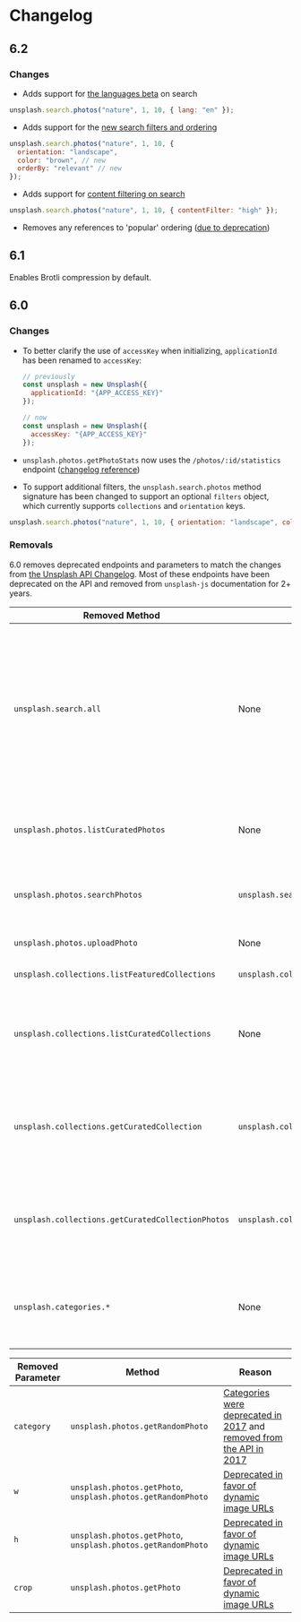 # Changelog

## 6.2

### Changes

- Adds support for [the languages beta](https://changelog.unsplash.com/update/2020/08/21/languages-beta.html) on search

```js
unsplash.search.photos("nature", 1, 10, { lang: "en" });
```

- Adds support for the [new search filters and ordering](https://changelog.unsplash.com/update/2020/03/04/new-filters.html)

```js
unsplash.search.photos("nature", 1, 10, {
  orientation: "landscape",
  color: "brown", // new
  orderBy: "relevant" // new
});
```

- Adds support for [content filtering on search](https://changelog.unsplash.com/update/2020/03/15/content-filtering.html)

```js
unsplash.search.photos("nature", 1, 10, { contentFilter: "high" });
```

- Removes any references to 'popular' ordering ([due to deprecation](https://changelog.unsplash.com/update/2020/07/09/deprecate-popular.html))

## 6.1

Enables Brotli compression by default.

## 6.0

### Changes

- To better clarify the use of `accessKey` when initializing, `applicationId` has been renamed to `accessKey`:
  ```js
  // previously
  const unsplash = new Unsplash({
    applicationId: "{APP_ACCESS_KEY}"
  });

  // now
  const unsplash = new Unsplash({
    accessKey: "{APP_ACCESS_KEY}"
  });
  ```
- `unsplash.photos.getPhotoStats` now uses the `/photos/:id/statistics` endpoint ([changelog reference](https://changelog.unsplash.com/deprecations/2017/10/05/existing-deprecations.html))

- To support additional filters, the `unsplash.search.photos` method signature has been changed to support an optional `filters` object, which currently supports `collections` and `orientation` keys.

```js
unsplash.search.photos("nature", 1, 10, { orientation: "landscape", collections: [1,2] })
```

### Removals

6.0 removes deprecated endpoints and parameters to match the changes from [the Unsplash API Changelog](https://changelog.unsplash.com/). Most of these endpoints have been deprecated on the API and removed from `unsplash-js` documentation for 2+ years.

| Removed Method | Replacement | Reason |
|---|---|---|
| `unsplash.search.all` | None | This endpoint is undocumented publicly and is highly likely to change in the future. Therefore, we don't recommend anyone use this functionality in their applications. |
| `unsplash.photos.listCuratedPhotos` | None | Curated photos were [deprecated in 2017](https://changelog.unsplash.com/deprecations/2018/09/27/curated-collections-deprecation.html), [removed in 2019](https://changelog.unsplash.com/deprecations/2019/09/23/curated-collections-removal.html) |
| `unsplash.photos.searchPhotos` | `unsplash.search.photos` | Replaced by [the new search endpoints in 2017](https://changelog.unsplash.com/deprecations/2017/10/05/existing-deprecations.html) |
| `unsplash.photos.uploadPhoto` | None | Removed for legal compatibility |
| `unsplash.collections.listFeaturedCollections` | `unsplash.collections.listCollections` | Redundant endpoint |
| `unsplash.collections.listCuratedCollections` | None | Curated collections were replaced by collections. [Deprecated in 2017](https://changelog.unsplash.com/deprecations/2018/09/27/curated-collections-deprecation.html), [removed in 2019](https://changelog.unsplash.com/deprecations/2019/09/23/curated-collections-removal.html) |
| `unsplash.collections.getCuratedCollection` | `unsplash.collections.getCollection` | Curated collections were replaced by collections. [Deprecated in 2017](https://changelog.unsplash.com/deprecations/2018/09/27/curated-collections-deprecation.html), [removed in 2019](https://changelog.unsplash.com/deprecations/2019/09/23/curated-collections-removal.html) |
| `unsplash.collections.getCuratedCollectionPhotos` | `unsplash.collections.getCollectionPhotos` | Curated collections were replaced by collections. [Deprecated in 2017](https://changelog.unsplash.com/deprecations/2018/09/27/curated-collections-deprecation.html), [removed in 2019](https://changelog.unsplash.com/deprecations/2019/09/23/curated-collections-removal.html) |
| `unsplash.categories.*` | None | [Categories were deprecated in 2017](https://changelog.unsplash.com/deprecations/2017/10/05/existing-deprecations.html) and [removed from the API in 2017](https://changelog.unsplash.com/deprecations/2018/04/20/categories-eol.html) |

| Removed Parameter | Method | Reason |
|---|---|---|
| `category` | `unsplash.photos.getRandomPhoto` | [Categories were deprecated in 2017](https://changelog.unsplash.com/deprecations/2017/10/05/existing-deprecations.html) and [removed from the API in 2017](https://changelog.unsplash.com/deprecations/2018/04/20/categories-eol.html) |
| `w` | `unsplash.photos.getPhoto`, `unsplash.photos.getRandomPhoto` | [Deprecated in favor of dynamic image URLs](https://changelog.unsplash.com/2019/03/19/image-resizing.html) |
| `h` | `unsplash.photos.getPhoto`, `unsplash.photos.getRandomPhoto` | [Deprecated in favor of dynamic image URLs](https://changelog.unsplash.com/2019/03/19/image-resizing.html) |
| `crop` | `unsplash.photos.getPhoto` | [Deprecated in favor of dynamic image URLs](https://changelog.unsplash.com/2019/03/19/image-resizing.html) |
